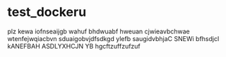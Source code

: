 # test_dockeru
plz kewa iofnseaijgb wahuf bhdwuabf hweuan cjwieavbchwae wtenfejwqiacbvn sduaigobvjdfsdkgd ylefb saugidvbhjaC SNEWi bfhsdjcl kANEFBAH ASDLYXHCJN YB 
hgcftzuffzufzuf